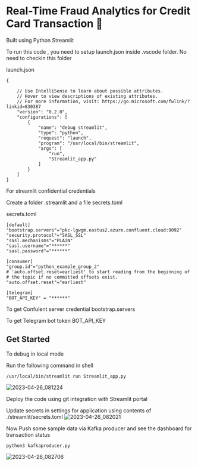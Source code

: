 
# Real-Time Fraud Analytics for Credit Card Transaction 🚀   
Built using Python Streamlit

To run this code , you need to setup launch.json inside .vscode folder. No need to checkin this folder

launch.json
```
{

    // Use IntelliSense to learn about possible attributes.
    // Hover to view descriptions of existing attributes.
    // For more information, visit: https://go.microsoft.com/fwlink/?linkid=830387
    "version": "0.2.0",
    "configurations": [
        {
            "name": "debug streamlit",
            "type": "python",
            "request": "launch",
            "program": "/usr/local/bin/streamlit",  
            "args": [
                "run",
                "Streamlit_app.py"
            ]
        }
    ]
}
```

For streamlit confidential credentials 

Create a folder .streamlit and a file secrets.toml

secrets.toml
```
[default]
"bootstrap.servers"="pkc-lgwgm.eastus2.azure.confluent.cloud:9092"
"security.protocol"="SASL_SSL"
"sasl.mechanisms"="PLAIN"
"sasl.username"="******"
"sasl.password"="******"

[consumer]
"group.id"="python_example_group_2"
# 'auto.offset.reset=earliest' to start reading from the beginning of
# the topic if no committed offsets exist.
"auto.offset.reset"="earliest"

[telegram]
"BOT_API_KEY" = "******"
```
To get Confulent server credential
bootstrap.servers 

To get Telegram bot token
BOT_API_KEY

## Get Started  
To debug in local mode

Run the following command in shell 
```
/usr/local/bin/streamlit run Streamlit_app.py
```
![2023-04-26_081224](https://user-images.githubusercontent.com/89676699/234453635-a7f26151-8792-41a5-95b1-0f4726e4d87b.png)

Deploy the code using git integration with Streamlit portal 

Update secrets in settings for application using contents of ./streamlit/secrets.toml
![2023-04-26_082021](https://user-images.githubusercontent.com/89676699/234454548-4f30ba6e-e69c-4beb-889a-f525ec8a7747.png)


Now Push some sample data via Kafka producer and see the dashboard for transaction status 
```
python3 kafkaproducer.py
```

![2023-04-26_082706](https://user-images.githubusercontent.com/89676699/234455170-6acee302-1700-4c99-808a-d8918506803c.png)

